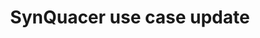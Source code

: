---
categories:
- bkk19
description: Introduction of latest SynQuacer use case.
image:
  featured: 'true'
  path: /assets/images/featured-images/bkk19/BKK19-303.png
session_attendee_num: '24'
session_id: BKK19-303
session_room: 'Keynote Room (World Ballroom BC) '
session_slot:
  end_time: '2019-04-03 11:30:00'
  start_time: '2019-04-03 11:15:00'
session_speakers: []
session_track: Arm on Arm
tag: session
tags:
- Open Source Development
title: SynQuacer use case update
---